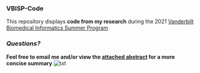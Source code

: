 ### VBISP-Code
This repository displays **code from my research** during the 2021 [Vanderbilt Biomedical Informatics Summer Program](https://www.vumc.org/dbmi/summer-research-internship-program-biomedical-informatics)

### *Questions?*
**Feel free to email me and/or view the [attached abstract](https://github.com/stuartwaller/VBISP-Code/blob/master/Waller%2C%20Stuart%20-%20Abstract%20(2%20pages).pdf) for a more concise summary**
![txt](https://github.com/stuartwaller/VBISP-Code/blob/master/Sample%20BERT%20Model/Sample.png)


